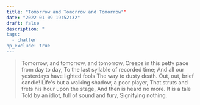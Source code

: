 ```yaml
---
title: "Tomorrow and Tomorrow and Tomorrow""
date: "2022-01-09 19:52:32"
draft: false
description: "
tags:
  - chatter
hp_exclude: true
---
```


> Tomorrow, and tomorrow, and tomorrow,
> Creeps in this petty pace from day to day,
> To the last syllable of recorded time;
> And all our yesterdays have lighted fools
> The way to dusty death. Out, out, brief candle!
> Life's but a walking shadow, a poor player,
> That struts and frets his hour upon the stage,
> And then is heard no more. It is a tale
> Told by an idiot, full of sound and fury,
> Signifying nothing.
